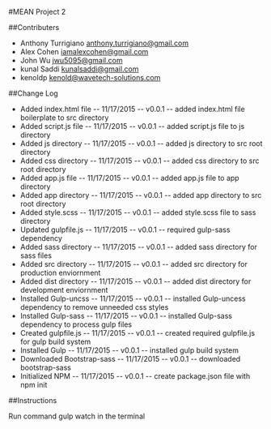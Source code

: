#MEAN Project 2

##Contributers

- Anthony Turrigiano <anthony.turrigiano@gmail.com>
- Alex Cohen  <iamalexcohen@gmail.com>
- John Wu <jwu5095@gmail.com>
- kunal Saddi <kunalsaddi@gmail.com>
- kenoldp <kenold@wavetech-solutions.com>

##Change Log
- Added index.html file     -- 11/17/2015 -- v0.0.1 -- added index.html file boilerplate to src directory
- Added script.js file      -- 11/17/2015 -- v0.0.1 -- added script.js file to js directory
- Added js directory        -- 11/17/2015 -- v0.0.1 -- added js directory to src root directory
- Added css directory       -- 11/17/2015 -- v0.0.1 -- added css directory to src root directory
- Added app.js file         -- 11/17/2015 -- v0.0.1 -- added app.js file to app directory
- Added app directory       -- 11/17/2015 -- v0.0.1 -- added app directory to src root directory
- Added style.scss          -- 11/17/2015 -- v0.0.1 -- added style.scss file to sass directory        
- Updated gulpfile.js       -- 11/17/2015 -- v0.0.1 -- required gulp-sass dependency
- Added sass directory      -- 11/17/2015 -- v0.0.1 -- added sass directory for sass files
- Added src directory       -- 11/17/2015 -- v0.0.1 -- added src directory for production enviornment
- Added dist directory      -- 11/17/2015 -- v0.0.1 -- added dist directory for development enviornment
- Installed Gulp-uncss      -- 11/17/2015 -- v0.0.1 -- installed Gulp-uncess dependency to remove unneeded css styles
- Installed Gulp-sass       -- 11/17/2015 -- v0.0.1 -- installed Gulp-sass dependency to process gulp files
- Created gulpfile.js       -- 11/17/2015 -- v0.0.1 -- created required gulpfile.js for gulp build system
- Installed Gulp            -- 11/17/2015 -- v0.0.1 -- installed gulp build system
- Downloaded Bootstrap-sass -- 11/17/2015 -- v0.0.1 -- downloaded bootstrap-sass 
- Initialized NPM           -- 11/17/2015 -- v0.0.1 -- create package.json file with npm init

##Instructions

Run command gulp watch in the terminal 